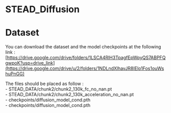 # STEAD_Diffusion

# Dataset

You can download the dataset and the model checkpoints at the following link : [https://drive.google.com/drive/folders/1LSCA4RlH3TpagfEpWpyQS7ABPFQgwpoK?usp=drive_link](https://drive.google.com/drive/u/2/folders/1NDLndXlhavJR8IElo1Fos1ouWshuPnGG)

The files should be placed as follow : <br />
    - STEAD_DATA/chunk2/chunk2_130k_fc_no_nan.pt <br />
    - STEAD_DATA/chunk2/chunk2_130k_acceleration_no_nan.pt <br />
    - checkpoints/diffusion_model_cond.pth <br />
    - checkpoints/diffusion_model_cond.pth <br />

